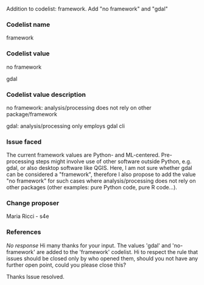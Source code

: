 Addition to codelist: framework. Add "no framework" and "gdal"
### Codelist name

framework

### Codelist value

no framework
gdal

### Codelist value description

no framework: analysis/processing does not rely on other package/framework
gdal: analysis/processing only employs gdal cli

### Issue faced

The current framework values are Python- and ML-centered. Pre-processing steps might involve use of other software outside Python, e.g. gdal, or also desktop software like QGIS. Here, I am not sure whether gdal can be considered a "framework", therefore I also propose to add the value "no framework" for such cases where analysis/processing does not rely on other packages (other examples: pure Python code, pure R code...).

### Change proposer

Maria Ricci - s4e

### References

_No response_
Hi many thanks for your input.  The values 'gdal' and 'no-framework' are added to the 'framework' codelist.
Hi to respect the rule that issues should be closed only by who opened them, should you not have any further open point, could you please close this? 
Thanks
Issue resolved.